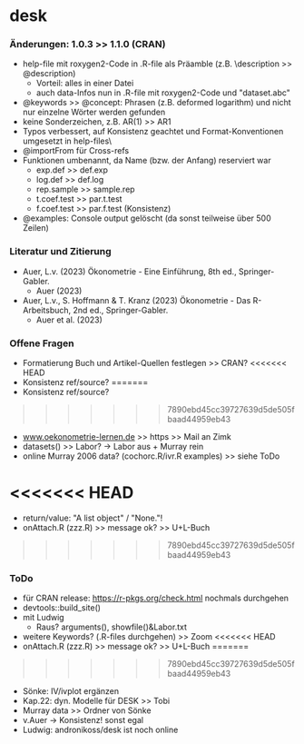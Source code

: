 # desk

### Änderungen: 1.0.3 >> 1.1.0 (CRAN)

-   help-file mit roxygen2-Code in .R-file als Präamble (z.B. \\description >> @description)
    -   Vorteil: alles in einer Datei
    -   auch data-Infos nun in .R-file mit roxygen2-Code und "dataset.abc"
-   @keywords >> @concept: Phrasen (z.B. deformed logarithm) und nicht nur einzelne Wörter werden gefunden
  - keine Sonderzeichen, z.B. AR(1) >> AR1
-   Typos verbessert, auf Konsistenz geachtet und Format-Konventionen umgesetzt in help-files\
-   @importFrom für Cross-refs
-   Funktionen umbenannt, da Name (bzw. der Anfang) reserviert war
    -   exp.def >> def.exp
    -   log.def >> def.log
    -   rep.sample >> sample.rep
    -   t.coef.test >> par.t.test
    -   f.coef.test >> par.f.test (Konsistenz)
-   @examples: Console output gelöscht (da sonst teilweise über 500 Zeilen)

### Literatur und Zitierung

- Auer, L.v. (2023) Ökonometrie - Eine Einführung, 8th ed., Springer-Gabler.
  - Auer (2023)
- Auer, L.v., S. Hoffmann & T. Kranz (2023) Ökonometrie - Das R-Arbeitsbuch, 2nd ed., Springer-Gabler.
  - Auer et al. (2023)


### Offene Fragen

-   Formatierung Buch und Artikel-Quellen festlegen >> CRAN?
<<<<<<< HEAD
-   Konsistenz ref/source?
=======
  - Konsistenz ref/source?
>>>>>>> 7890ebd45cc39727639d5de505fbaad44959eb43
-   www.oekonometrie-lernen.de >> https >> Mail an Zimk
-   datasets() >> Labor? -> Labor aus + Murray rein
-   online Murray 2006 data? (cochorc.R/ivr.R examples) >> siehe ToDo

<<<<<<< HEAD
=======
-   return/value: "A list object" / "None."!
-   onAttach.R (zzz.R) >> message ok? >> U+L-Buch

>>>>>>> 7890ebd45cc39727639d5de505fbaad44959eb43
### ToDo

- für CRAN release: https://r-pkgs.org/check.html nochmals durchgehen
- devtools::build_site()
- mit Ludwig
  - Raus? arguments(), showfile()&Labor.txt
- weitere Keywords? (.R-files durchgehen) >> Zoom
<<<<<<< HEAD
-   onAttach.R (zzz.R) >> message ok? >> U+L-Buch
=======
>>>>>>> 7890ebd45cc39727639d5de505fbaad44959eb43
- Sönke: IV/ivplot ergänzen
- Kap.22: dyn. Modelle für DESK >> Tobi
- Murray data >> Ordner von Sönke
- v.Auer -> Konsistenz! sonst egal
- Ludwig: andronikoss/desk ist noch online
